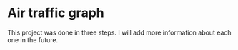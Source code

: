 # Air traffic graph
This project was done in three steps. I will add more information about each one in the future.

